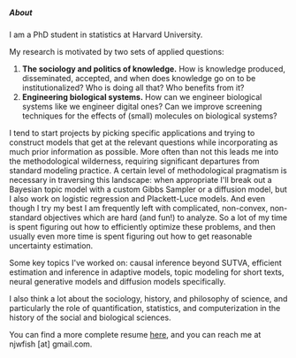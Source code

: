 ##### About

I am a PhD student in statistics at Harvard University.

My research is motivated by two sets of applied questions:

1. **The sociology and politics of knowledge.** How is knowledge produced, disseminated, accepted, and
when does knowledge go on to be institutionalized? Who is doing all that? Who benefits from it?
2. **Engineering biological systems.** How can we engineer biological systems like we engineer digital ones?
Can we improve screening techniques for the effects of (small) molecules on biological systems?

I tend to start projects by picking specific applications and trying to construct models that get at the relevant questions while incorporating as much prior information as possible. More often than not this leads me into the methodological wilderness, requiring significant departures from standard modeling practice. A certain level of methodological pragmatism is necessary in traversing this landscape: when appropriate I'll break out a Bayesian topic model with a custom Gibbs Sampler or a diffusion model, but I also work on logistic regression and Plackett-Luce models. And even though I try my best I am frequently left with complicated, non-convex, non-standard objectives which are hard (and fun!) to analyze. So a lot of my time is spent figuring out how to efficiently optimize these problems, and then usually even more time is spent figuring out how to get reasonable uncertainty estimation.

Some key topics I've worked on: causal inference beyond SUTVA, efficient estimation and inference in adaptive models, topic modeling for short texts, neural generative models and diffusion models specifically.

I also think a lot about the sociology, history, and philosophy of science, and particularly the role of quantification, statistics, and computerization in the history of the social and biological sciences.

You can find a more complete resume [here](resume), and you can reach me at njwfish [at] gmail.com.
